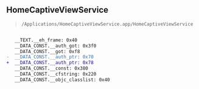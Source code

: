 ## HomeCaptiveViewService

> `/Applications/HomeCaptiveViewService.app/HomeCaptiveViewService`

```diff

   __TEXT.__eh_frame: 0x40
   __DATA_CONST.__auth_got: 0x3f0
   __DATA_CONST.__got: 0xf8
-  __DATA_CONST.__auth_ptr: 0x70
+  __DATA_CONST.__auth_ptr: 0x78
   __DATA_CONST.__const: 0x380
   __DATA_CONST.__cfstring: 0x220
   __DATA_CONST.__objc_classlist: 0x40

```

